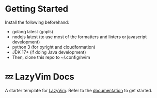 # Getting Started

Install the following beforehand:
- golang latest (gopls)
- nodejs latest (to use most of the formatters and linters or javascript development)
- python 3 (for pyright and cloudformation)
- JDK 17+ (if doing Java development)
- Then, clone this repo to ~/.config/nvim

# 💤 LazyVim Docs

A starter template for [LazyVim](https://github.com/LazyVim/LazyVim).
Refer to the [documentation](https://lazyvim.github.io/installation) to get started.
